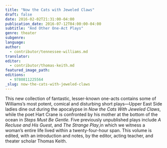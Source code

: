 ```yaml
---
title: "Now the Cats with Jeweled Claws"
draft: false
date: 2016-02-02T21:31:00-04:00
publication_date: 2016-07-12T04:00:00-04:00
subtitle: "And Other One-Act Plays"
genre: theater
subgenre:
language:
author:
  - contributor/tennessee-williams.md
translator:
editor:
  - contributor/thomas-keith.md
featured_image_path:
editions:
  - 9780811225564
_slug: now-the-cats-with-jeweled-claws
---
```


This new collection of fantastic, lesser-known one-acts contains some of Williams’s most potent, comical and disturbing short plays―Upper East Side ladies dine out during the apocalypse in _Now the Cats With Jeweled Claws_, while the poet Hart Crane is confronted by his mother at the bottom of the ocean in _Steps Must Be Gentle._ Five previously unpublished plays include _A Recluse and His Guest_, and _The Strange Play_,in which we witness a woman’s entire life lived within a twenty-four-hour span. This volume is edited, with an introduction and notes, by the editor, acting teacher, and theater scholar Thomas Keith.

